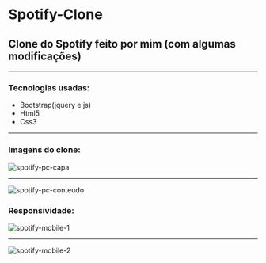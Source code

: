 # Spotify-Clone
## Clone do Spotify feito por mim (com algumas modificações)
***
### Tecnologias usadas:
* Bootstrap(jquery e js)
*  Html5
*  Css3
***
###  Imagens do clone:
![spotify-pc-capa](https://user-images.githubusercontent.com/80430295/115095039-2253e900-9ef6-11eb-99fb-e313f31955b5.png)
***
![spotify-pc-conteudo](https://user-images.githubusercontent.com/80430295/115095105-5d561c80-9ef6-11eb-951b-60bbaf799388.png)
### Responsividade:
![spotify-mobile-1](https://user-images.githubusercontent.com/80430295/115095207-cb024880-9ef6-11eb-842d-9acc464acb73.png)
***
![spotify-mobile-2](https://user-images.githubusercontent.com/80430295/115095253-fbe27d80-9ef6-11eb-89dd-64f7d1a37f26.png)
